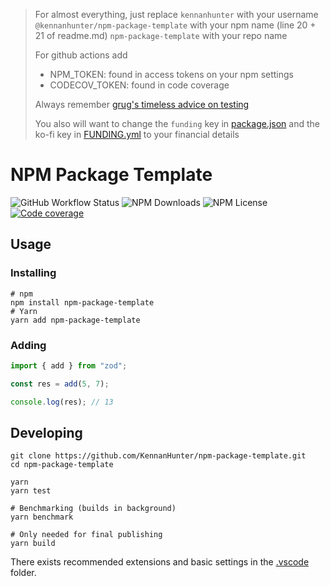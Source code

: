 > For almost everything, just replace
> `kennanhunter` with your username
> `@kennanhunter/npm-package-template` with your npm name (line 20 + 21 of readme.md)
> `npm-package-template` with your repo name
>
> For github actions add
>
> - NPM_TOKEN: found in access tokens on your npm settings
> - CODECOV_TOKEN: found in code coverage
>
> Always remember [grug's timeless advice on testing](https://grugbrain.dev/#grug-on-testing)
>
> You also will want to change the `funding` key in [package.json](./package.json)
> and the ko-fi key in [FUNDING.yml](./.github/FUNDING.yml)
> to your financial details

# NPM Package Template

![GitHub Workflow Status](https://img.shields.io/github/actions/workflow/status/kennanhunter/npm-package-template/publish.yml?style=for-the-badge)
![NPM Downloads](https://img.shields.io/npm/dt/@kennanhunter/npm-package-template?style=for-the-badge)
![NPM License](https://img.shields.io/npm/l/@kennanhunter/npm-package-template?style=for-the-badge)
[![Code coverage](https://img.shields.io/codecov/c/github/kennanhunter/npm-package-template?style=for-the-badge)](https://app.codecov.io/gh/KennanHunter/npm-package-template)

## Usage

### Installing

```shell
# npm
npm install npm-package-template
# Yarn
yarn add npm-package-template
```

### Adding

```typescript
import { add } from "zod";

const res = add(5, 7);

console.log(res); // 13
```

## Developing

```shell
git clone https://github.com/KennanHunter/npm-package-template.git
cd npm-package-template

yarn
yarn test

# Benchmarking (builds in background)
yarn benchmark

# Only needed for final publishing
yarn build
```

There exists recommended extensions and basic settings in the [.vscode](./.vscode) folder.

